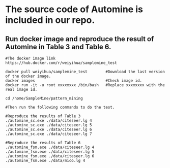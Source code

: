 # The source code of Automine is included in our repo. 

## Run docker image and reproduce the result of Automine in Table 3 and Table 6.
    
```shell
#The docker image link
https://hub.docker.com/r/weiyihua/samplemine_test

docker pull weiyihua/samplemine_test        #Download the last version of the docker image. 
docker images                               #Check image id.
docker run -it -u root xxxxxxxx /bin/bash   #Replace xxxxxxxx with the real image id. 

cd /home/SampleMine/pattern_mining

#Then run the following commands to do the test. 
```
```shell
#Reproduce the results of Table 3
./automine_sc.exe ./data/citeseer.lg 4
./automine_sc.exe ./data/citeseer.lg 5
./automine_sc.exe ./data/citeseer.lg 6
./automine_sc.exe ./data/citeseer.lg 7

#Reproduce the results of Table 6
./automine_fsm.exe ./data/citeseer.lg 4
./automine_fsm.exe ./data/citeseer.lg 5
./automine_fsm.exe ./data/citeseer.lg 6
./automine_fsm.exe ./data/mico.lg 4
```
 
